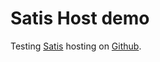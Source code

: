 # Satis Host demo

Testing [Satis] hosting on [Github].

[Satis]: https://getcomposer.org/doc/articles/handling-private-packages-with-satis.md#satis
[Github]: https://github.com
